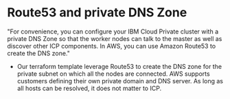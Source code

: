 # Route53 and private DNS Zone

"For convenience, you can configure your IBM Cloud Private cluster with a private DNS Zone so that the worker nodes can talk to the master as well as discover other ICP components. In AWS, you can use Amazon Route53 to create the DNS zone."

* Our terraform template leverage Route53 to create the DNS zone for the private subnet on which all the nodes are connected. AWS supports customers defining their own private domain and DNS server. As long as all hosts can be resolved, it does not matter to ICP.

